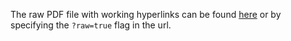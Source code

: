 The raw PDF file with working hyperlinks can be found [here](https://raw.githubusercontent.com/frederikgram/resume/main/resume.pdf) or by specifying the `?raw=true` flag in the url.
